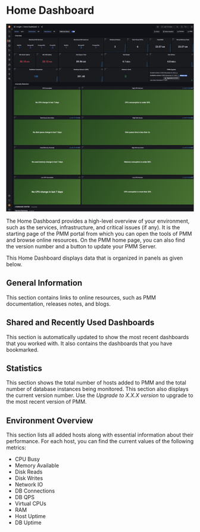 # Home Dashboard

![!image](../../_images/PMM_Home_Dashboard.png)

The Home Dashboard provides a high-level overview of your environment, such as the services, infrastructure, and critical issues (if any). It is the starting page of the PMM portal from which you can open the tools of PMM and browse online resources. On the PMM home page, you can also find the version number and a button to update your PMM Server.


This Home Dashboard displays data that is organized in panels as given below.


## General Information

This section contains links to online resources, such as PMM documentation, releases notes, and blogs.

## Shared and Recently Used Dashboards

This section is automatically updated to show the most recent dashboards that you worked with. It also contains the dashboards that you have bookmarked.

## Statistics

This section shows the total number of hosts added to PMM and the total number of database instances being monitored. This section also displays the current version number. Use the *Upgrade to X.X.X version* to upgrade to the most recent version of PMM.

## Environment Overview

This section lists all added hosts along with essential information about their performance. For each host, you can find the current values of the following metrics:

* CPU Busy
* Memory Available
* Disk Reads
* Disk Writes
* Network IO
* DB Connections
* DB QPS
* Virtual CPUs
* RAM
* Host Uptime
* DB Uptime
